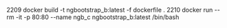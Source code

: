  2209  docker build -t ngbootstrap_b:latest -f dockerfile .
 2210  docker run --rm -it -p 80:80  --name ngb_c ngbootstrap_b:latest /bin/bash


